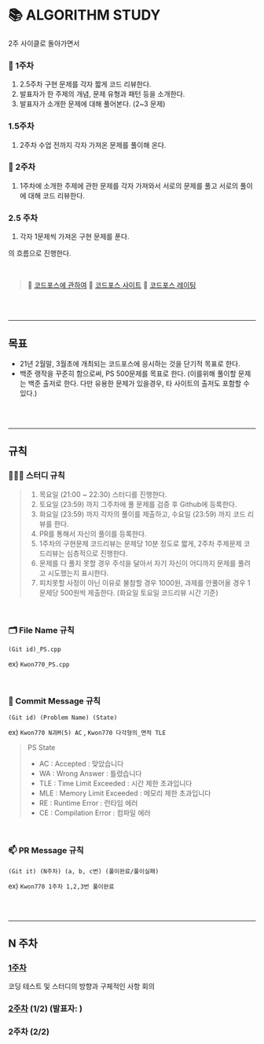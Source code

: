 # 📚 ALGORITHM STUDY

2주 사이클로 돌아가면서

### 📖 1주차
1. 2.5주차 구현 문제를 각자 짧게 코드 리뷰한다.
2. 발표자가 한 주제의 개념, 문제 유형과 패턴 등을 소개한다. 
3. 발표자가 소개한 문제에 대해 풀어본다. (2~3 문제)

### 1.5주차
1. 2주차 수업 전까지 각자 가져온 문제를 풀이해 온다.

### 🧠 2주차
1. 1주차에 소개한 주제에 관한 문제를 각자 가져와서 서로의 문제를 풀고 서로의 풀이에 대해 코드 리뷰한다.

### 2.5 주차
1. 각자 1문제씩 가져온 구현 문제를 푼다.

의 흐름으로 진행한다.

<br />

> 📌 [코드포스에 관하여](https://www.acmicpc.net/blog/view/7)
> 📌 [코드포스 사이트](https://ndb796.tistory.com/164)
> 📌 [코드포스 레이팅](https://www.acmicpc.net/blog/view/85)

<br />
<br />

---
## 목표

- 21년 2월말, 3월초에 개최되는 코드포스에 응시하는 것을 단기적 목표로 한다.
- 백준 랭작을 꾸준히 함으로써, PS 500문제를 목표로 한다. (이를위해 풀이할 문제는 백준 출저로 한다. 다만 유용한 문제가 있을경우, 타 사이트의 출저도 포함할 수 있다.)

<br />
<br />

---
## 규칙

### 👨🏻‍💻 스터디 규칙

> 1. 목요일 (21:00 ~ 22:30) 스터디를 진행한다.
> 2. 토요일 (23:59) 까지 그주차에 풀 문제를 검증 후 Github에 등록한다.
> 3. 화요일 (23:59) 까지 각자의 풀이를 제출하고, 수요일 (23:59) 까지 코드 리뷰를 한다.
> 4. PR를 통해서 자신의 풀이를 등록한다.
> 5. 1주차의 구현문제 코드리뷰는 문제당 10분 정도로 짧게, 2주차 주제문제 코드리뷰는 심층적으로 진행한다.
> 6. 문제를 다 풀지 못할 경우 주석을 달아서 자기 자신이 어디까지 문제를 풀려고 시도했는지 표시한다.
> 7. 피치못할 사정이 아닌 이유로 불참할 경우 1000원, 과제를 안풀어올 경우 1문제당 500원씩 제출한다. (화요일 토요일 코드리뷰 시간 기준)

<br />

### 🗂 File Name 규칙

```(Git id)_PS.cpp```

ex) ```Kwon770_PS.cpp```

<br />

### 💬 Commit Message 규칙

```(Git id) (Problem Name) (State)```

ex) ```Kwon770 N과M(5) AC``` , ```Kwon770 다각형의_면적 TLE```

> PS State
> - AC : Accepted : 맞았습니다
> - WA : Wrong Answer : 틀렸습니다
> - TLE : Time Limit Exceeded : 시간 제한 초과입니다
> - MLE : Memory Limit Exceeded : 메모리 제한 초과입니다
> - RE : Runtime Error : 런타임 에러
> - CE : Compilation Error : 컴파일 에러

<br />

### 📫 PR Message 규칙

```(Git it) (N주차) (a, b, c번) (풀이완료/풀이실패)```

ex) ```Kwon770 1주차 1,2,3번 풀이완료```

<br />
<br />

---
## N 주차

### [1주차](./algorithm/1week/README.md)

코딩 테스트 및 스터디의 방향과 구체적인 사항 회의

### [2주차](algorithm/week2/README.md) (1/2) (발표자: )

### 2주차 (2/2)
